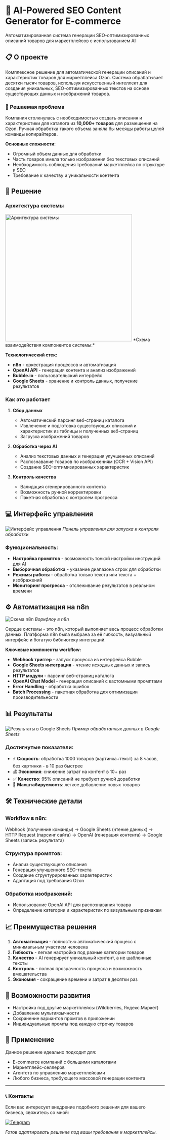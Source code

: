 # 🤖 AI-Powered SEO Content Generator for E-commerce

Автоматизированная система генерации SEO-оптимизированных описаний товаров для маркетплейсов с использованием AI

## 📋 О проекте

Комплексное решение для автоматической генерации описаний и характеристик товаров для маркетплейса Ozon. Система обрабатывает десятки тысяч товаров, используя искусственный интеллект для создания уникальных, SEO-оптимизированных текстов на основе существующих данных и изображений товаров.

### 🎯 Решаемая проблема

Компания столкнулась с необходимостью создать описания и характеристики для каталога из **10,000+ товаров** для размещения на Ozon. Ручная обработка такого объема заняла бы месяцы работы целой команды копирайтеров.

**Основные сложности:**
- Огромный объем данных для обработки
- Часть товаров имела только изображения без текстовых описаний
- Необходимость соблюдения требований маркетплейса по структуре и SEO
- Требование к качеству и уникальности контента

## 🚀 Решение

### Архитектура системы

<img src="images/architecture.png" alt="Архитектура системы" width="400"/>
*Схема взаимодействия компонентов системы:*

**Технологический стек:**
- **n8n** - оркестрация процессов и автоматизация
- **OpenAI API** - генерация контента и анализ изображений
- **Bubble.io** - пользовательский интерфейс
- **Google Sheets** - хранение и контроль данных, получение результатов

### Как это работает

1. **Сбор данных**
   - Автоматический парсинг веб-страниц каталога
   - Извлечение и подготовка существующих описаний и характеристик из таблицы и полученных веб-страниц
   - Загрузка изображений товаров

2. **Обработка через AI**
   - Анализ текстовых данных и генерация улучшенных описаний
   - Распознавание товаров по изображениям (OCR + Vision API)
   - Создание SEO-оптимизированных характеристик

3. **Контроль качества**
   - Валидация сгенерированного контента
   - Возможность ручной корректировки
   - Пакетная обработка с контролем прогресса

## 💻 Интерфейс управления

![Интерфейс управления](images/user_page.png)
*Панель управления для запуска и контроля обработки*

### Функциональность:
- **Настройка промптов** - возможность тонкой настройки инструкций для AI
- **Выборочная обработка** - указание диапазона строк для обработки
- **Режимы работы** - обработка только текста или текста + изображений
- **Мониторинг прогресса** - отслеживание результатов в реальном времени

## ⚙️ Автоматизация на n8n

![Схема n8n](images/n8n.png)
*Воркфлоу в n8n*

Сердце системы - это n8n, который выполняет весь процесс обработки данных. Платформа n8n была выбрана за её гибкость, визуальный интерфейс и богатую библиотеку интеграций.

**Ключевые компоненты workflow:**
- **Webhook триггер** - запуск процесса из интерфейса Bubble
- **Google Sheets интеграция** - чтение исходных данных и запись результатов
- **HTTP модули** - парсинг веб-страниц каталога
- **OpenAI Chat Model** - генерация описаний с кастомными промптами
- **Error Handling** - обработка ошибок
- **Batch Processing** - пакетная обработка для оптимизации производительности
  
## 📊 Результаты

![Результаты в Google Sheets](images/one_result.png)
*Пример обработанных данных в Google Sheets*

### Достигнутые показатели:
- ⚡ **Скорость**: обработка 1000 товаров (картинка+текст) за 8 часов, без картинки - в 10 раз быстрее
- 💰 **Экономия**: снижение затрат на контент в 10+ раз
- ✅ **Качество**: 95% описаний не требуют ручной доработки
- 🔄 **Масштабируемость**: легкое добавление новых товаров

## 🛠 Технические детали

### Workflow в n8n:

Webhook (получение команды) →
Google Sheets (чтение данных) →
HTTP Request (парсинг сайта) →
OpenAI (генерация контента) →
Google Sheets (запись результата)


### Структура промптов:
- Анализ существующего описания
- Генерация улучшенного SEO-текста
- Создание структурированных характеристик
- Адаптация под требования Ozon

### Обработка изображений:
- Использование OpenAI API для распознавания товара
- Определение категории и характеристик по визуальным признакам

## 📈 Преимущества решения

1. **Автоматизация** - полностью автоматический процесс с минимальным участием человека
2. **Гибкость** - легкая настройка под разные категории товаров
3. **Качество** - AI генерирует уникальный контент, а не шаблонные тексты
4. **Контроль** - полная прозрачность процесса и возможность вмешательства
5. **Экономия** - сокращение времени и затрат в десятки раз

## 🔧 Возможности развития

- Настройка под другие маркетплейсы (Wildberries, Яндекс.Маркет)
- Добавление мультиязычности
- Сохранение вариантов промтов в приложении
- Индивидуальные промты под каждую строчку товаров

## 🤝 Применение

Данное решение идеально подходит для:
- E-commerce компаний с большими каталогами
- Маркетплейс-селлеров
- Агентств по управлению маркетплейсами
- Любого бизнеса, требующего массовой генерации контента

---

### 📞 Контакты

Если вас интересует внедрение подобного решения для вашего бизнеса, свяжитесь со мной:

[![Telegram](https://img.shields.io/badge/Telegram-2CA5E0?style=for-the-badge&logo=telegram&logoColor=white)](https://t.me/Vadim_A_Semenov)

*Готов адаптировать решение под ваши требования и маркетплейсы.*
